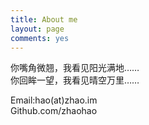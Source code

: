 ```yaml
---
title: About me
layout: page
comments: yes
---
```

   
你嘴角微翘，我看见阳光满地……   
你回眸一望，我看见晴空万里……   
   
Email:hao(at)zhao.im   
Github.com/zhaohao
